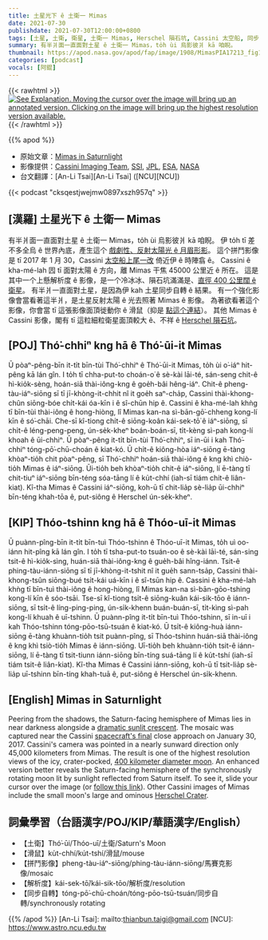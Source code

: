 ```yaml
---
title: 土星光下 ê 土衛一 Mimas
date: 2021-07-30
publishdate: 2021-07-30T12:00:00+0800
tags: [土星, 土衛, 衛星, 土衛一 Mimas, Herschel 隕石坑, Cassini 太空船, 同步自轉]
summary: 有半爿面一直面對土星 ê 土衛一 Mimas，to̍h ùi 烏影彼爿 kā 咱睨。
thumbnail: https://apod.nasa.gov/apod/fap/image/1908/MimasPIA17213_fig1_1024.jpg
categories: [podcast]
vocals: [阿錕]
---
```

{{< rawhtml >}}
<a href="https://apod.nasa.gov/apod/fap/image/1908/MimasPIA17213.jpg"
    onmouseover="if (document.images) document.hero.src='https://apod.nasa.gov/apod/fap/image/1908/MimasPIA17213_1024.jpg';"
    onmouseout="if (document.images) document.hero.src='https://apod.nasa.gov/apod/fap/image/1908/MimasPIA17213_fig1_1024.jpg';">
    <img src="https://apod.nasa.gov/apod/fap/image/1908/MimasPIA17213_fig1_1024.jpg"
        name="hero"
        alt="See Explanation. Moving the cursor over the image will bring up an annotated version. Clicking on the image will bring up the highest resolution version available."
        style="max-width:100%">
</a>
{{< /rawhtml >}}

{{% apod %}}

- 原始文章：[Mimas in Saturnlight](https://apod.nasa.gov/apod/ap210730.html)
- 影像提供：[Cassini Imaging Team](http://ciclops.org/), [SSI](http://www.spacescience.org/), [JPL](http://www.jpl.nasa.gov/), [ESA](http://www.esa.int/), [NASA](http://www.nasa.gov/)
- 台文翻譯：[An-Li Tsai][An-Li Tsai] ([NCU][NCU])

{{< podcast "cksqestjwejmw0897xszh957q" >}}

## [漢羅] 土星光下 ê 土衛一 Mimas
有半爿面一直面對土星 ê 土衛一 Mimas，to̍h ùi 烏影彼爿 kā 咱睨。
伊 to̍h tī 差不多全烏 ê 世界內底，產生這个 [戲劇性、反射太陽光 ê 月眉形影][dramatic sunlit crescent]。
這个拼鬥影像是 tī 2017 年 1 月 30，Cassini [太空船上尾一改][spacecraft's final] 倚近伊 ê 時陣翕 ê。
Cassini ê kha-mé-lah 囥 tī 面對太陽 ê 方向，離 Mimas 干焦 45000 公里近 ê 所在。
這是其中一个上懸解析度 ê 影像，是一个冷冰冰、隕石坑滿滿是、[直徑 400 公里闊 ê 衛星][400 kilometer diameter moon]。
有半爿一直面對土星，是因為伊 kah 土星同步自轉 ê 結果。
有一个強化影像會當看著這半爿，是土星反射太陽 ê 光去照著 Mimas ê 影像。
為著欲看著這个影像，你會當 tī 這張影像面頂徙動你 ê 滑鼠（抑是 [點這个連結][follow this link]）。
其他 Mimas ê Cassini 影像，閣有 tī 這粒細粒衛星面頂較大 ê、不祥 ê [Herschel 隕石坑][Herschel Crater t]。

## [POJ] Thó͘-chhiⁿ kng hā ê Thó͘-ūi-it Mimas
Ū pòaⁿ-pêng-bīn it-ti̍t bīn-tùi Thó͘-chhiⁿ ê Thó͘-ūi-it Mimas, to̍h ùi o͘-iáⁿ hit-pêng kā lán gîn.
I to̍h tī chha-put-to choán-o͘ ê sè-kài lāi-té, sán-seng chit-ê hì-kio̍k-sèng, hoán-siā thài-iông-kng ê goe̍h-bâi hêng-iáⁿ.
Chit-ê pheng-tàu-iáⁿ-siōng sī tī jī-khòng-it-chhit nî it goe̍h saⁿ-cha̍p, Cassini thài-khong-chûn siōng-bóe chi̍t-kái óa-kīn i ê sî-chūn hip ê.
Cassini ê kha-mé-lah khǹg tī bīn-tùi thài-iông ê hong-hiòng, lî Mimas kan-na sì-bān-gō͘-chheng kong-lí kīn ê só͘-chāi.
Che-sī kî-tiong chi̍t-ê siōng-koân kái-sek-tō͘ ê iáⁿ-siōng, sī chi̍t-ê léng-peng-peng, ún-se̍k-kheⁿ boán-boán-sī, ti̍t-kèng sì-pah kong-lí khoah ê ūi-chhiⁿ.
Ū pòaⁿ-pêng it-ti̍t bīn-tùi Thó͘-chhiⁿ, sī in-ūi i kah Thó͘-chhiⁿ tóng-pō͘-chū-choán ê kiat-kó.
Ū chi̍t-ê kiông-hòa iáⁿ-siōng ē-tàng khòaⁿ-tio̍h chit pòaⁿ-pêng, sī Thó͘-chhiⁿ hoán-siā thài-iông ê kng khì chiò-tio̍h Mimas ê iáⁿ-siōng.
Ūi-tio̍h beh khòaⁿ-tio̍h chit-ê iáⁿ-siōng, lí ē-tàng tī chit-tiuⁿ iáⁿ-siōng bīn-téng sóa-tāng lí ê ku̍t-chhí (iah-sī tiám chit-ê liân-kiat).
Kî-tha Mimas ê Cassini iáⁿ-siōng, koh-ū tī chit-lia̍p sè-lia̍p ūi-chhiⁿ bīn-téng khah-tōa ê, put-siông ê Herschel ún-se̍k-kheⁿ.

## [KIP] Thóo-tshinn kng hā ê Thóo-uī-it Mimas
Ū puànn-pîng-bīn it-ti̍t bīn-tuì Thóo-tshinn ê Thóo-uī-it Mimas, to̍h uì oo-iánn hit-pîng kā lán gîn.
I to̍h tī tsha-put-to tsuán-oo ê sè-kài lāi-té, sán-sing tsit-ê hì-kio̍k-sìng, huán-siā thài-iông-kng ê gue̍h-bâi hîng-iánn.
Tsit-ê phing-tàu-iánn-siōng sī tī jī-khòng-it-tshit nî it gue̍h sann-tsa̍p, Cassini thài-khong-tsûn siōng-bué tsi̍t-kái uá-kīn i ê sî-tsūn hip ê.
Cassini ê kha-mé-lah khǹg tī bīn-tuì thài-iông ê hong-hiòng, lî Mimas kan-na sì-bān-gōo-tshing kong-lí kīn ê sóo-tsāi.
Tse-sī kî-tiong tsi̍t-ê siōng-kuân kái-sik-tōo ê iánn-siōng, sī tsi̍t-ê líng-ping-ping, ún-si̍k-khenn buán-buán-sī, ti̍t-kìng sì-pah kong-lí khuah ê uī-tshinn.
Ū puànn-pîng it-ti̍t bīn-tuì Thóo-tshinn, sī in-uī i kah Thóo-tshinn tóng-pōo-tsū-tsuán ê kiat-kó.
Ū tsi̍t-ê kiông-huà iánn-siōng ē-tàng khuànn-tio̍h tsit puànn-pîng, sī Thóo-tshinn huán-siā thài-iông ê kng khì tsiò-tio̍h Mimas ê iánn-siōng.
Uī-tio̍h beh khuànn-tio̍h tsit-ê iánn-siōng, lí ē-tàng tī tsit-tiunn iánn-siōng bīn-tíng suá-tāng lí ê ku̍t-tshí (iah-sī tiám tsit-ê liân-kiat).
Kî-tha Mimas ê Cassini iánn-siōng, koh-ū tī tsit-lia̍p sè-lia̍p uī-tshinn bīn-tíng khah-tuā ê, put-siông ê Herschel ún-si̍k-khenn.


## [English] Mimas in Saturnlight
Peering from the shadows, the Saturn-facing hemisphere of Mimas lies in near darkness alongside a [dramatic sunlit crescent][dramatic sunlit crescent].
The mosaic was captured near the Cassini [spacecraft's final][spacecraft's final] close approach on January 30, 2017.
Cassini's camera was pointed in a nearly sunward direction only 45,000 kilometers from Mimas.
The result is one of the highest resolution views of the icy, crater-pocked, [400 kilometer diameter moon][400 kilometer diameter moon].
An enhanced version better reveals the Saturn-facing hemisphere of the synchronously rotating moon lit by sunlight reflected from Saturn itself.
To see it, slide your cursor over the image (or [follow this link][follow this link]).
Other Cassini images of Mimas include the small moon's large and ominous [Herschel Crater][Herschel Crater e].

## 詞彙學習（台語漢字/POJ/KIP/華語漢字/English）
- 【土衛】Thó͘-ūi/Thóo-uī/土衛/Saturn's Moon
- 【滑鼠】ku̍t-chhí/ku̍t-tshí/滑鼠/mouse
- 【拼鬥影像】pheng-tàu-iáⁿ-siōng/phing-tàu-iánn-siōng/馬賽克影像/mosaic
- 【解析度】kái-sek-tō͘/kái-sik-tōo/解析度/resolution
- 【同步自轉】tóng-pō͘-chū-choán/tóng-pōo-tsū-tsuán/同步自轉/synchronously rotating


{{% /apod %}}
[An-Li Tsai]: mailto:thianbun.taigi@gmail.com
[NCU]: https://www.astro.ncu.edu.tw

[dramatic sunlit crescent]:http://photojournal.jpl.nasa.gov/catalog/PIA17213
[spacecraft's final]:https://saturn.jpl.nasa.gov/resources/7580/
[400 kilometer diameter moon]:https://www.jpl.nasa.gov/news/news.php?feature=4342
[follow this link]:https://apod.nasa.gov/apod/fap/image/1908/MimasPIA17213_1024.jpg
[Herschel Crater e]:https://apod.nasa.gov/apod/ap210531.html
[Herschel Crater t]:https://apod.tw/daily/20210531/
